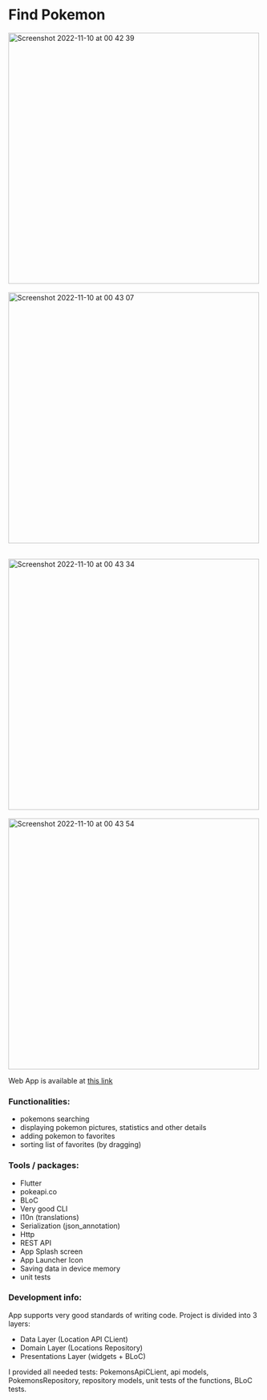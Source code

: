 # Find Pokemon



<img height="500" alt="Screenshot 2022-11-10 at 00 42 39" src="https://user-images.githubusercontent.com/38291070/200965878-065d1838-5675-4a7d-a5d9-debb6db3c7f3.png">     &nbsp;&nbsp;&nbsp;&nbsp;    <img height="500" alt="Screenshot 2022-11-10 at 00 43 07" src="https://user-images.githubusercontent.com/38291070/200965875-208614b9-f898-4e12-a24c-7ed32bef49f0.png">  

&nbsp;&nbsp;&nbsp;&nbsp;  
<img height="500" alt="Screenshot 2022-11-10 at 00 43 34" src="https://user-images.githubusercontent.com/38291070/200965869-d1dbf54f-6880-46bb-89dc-c36dc81f3978.png">    &nbsp;&nbsp;&nbsp;&nbsp;    <img height="500" alt="Screenshot 2022-11-10 at 00 43 54" src="https://user-images.githubusercontent.com/38291070/200965864-02069647-31ce-4c5f-abd6-0eaf42d27cb7.png">  


Web App is available at [this link](https://find-pokemon-72d09.web.app)

### Functionalities:
- pokemons searching
- displaying pokemon pictures, statistics and other details
- adding pokemon to favorites
- sorting list of favorites (by dragging)

### Tools / packages:
- Flutter
- pokeapi.co
- BLoC
- Very good CLI
- l10n (translations)
- Serialization (json_annotation)
- Http
- REST API
- App Splash screen
- App Launcher Icon
- Saving data in device memory
- unit tests


### Development info:
App supports very good standards of writing code. Project is divided into 3 layers:
- Data Layer (Location API CLient)
- Domain Layer (Locations Repository)
- Presentations Layer (widgets + BLoC)

I provided all needed tests: PokemonsApiCLient, api models, PokemonsRepository, repository models, unit tests of the functions, BLoC tests.
